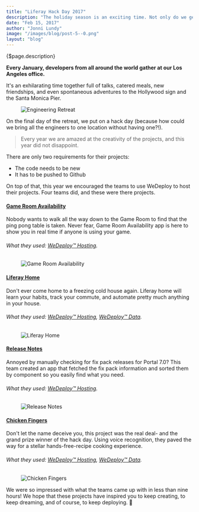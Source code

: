 ```yaml
---
title: "Liferay Hack Day 2017"
description: "The holiday season is an exciting time. Not only do we get to put all our diets on hold because of the never ending flow of tree shaped cookies and ooey gooey chocolate fudge, but it also means that the annual Liferay engineering retreat is right around the corner."
date: "Feb 15, 2017"
author: "Jonni Lundy"
image: "/images/blog/post-5--0.png"
layout: "blog"
---
```


<article>

{$page.description}

**Every January, developers from all around the world gather at our Los Angeles office.**

It's an exhilarating time together full of talks, catered meals, new friendships, and even spontaneous adventures to the Hollywood sign and the Santa Monica Pier.

<figure>
	<img src="../images/blog/post-5--0.png" alt="Engineering Retreat">
</figure>

On the final day of the retreat, we put on a hack day (because how could we bring all the engineers to one location without having one?!).

> Every year we are amazed at the creativity of the projects, and this year did not disappoint.

There are only two requirements for their projects:

* The code needs to be new
* It has to be pushed to Github

On top of that, this year we encouraged the teams to use WeDeploy to host their projects. Four teams did, and these were there projects.

#### [Game Room Availability](https://youtu.be/SEtTxgRpw28)

Nobody wants to walk all the way down to the Game Room to find that the ping pong table is taken. Never fear, Game Room Availability app is here to show you in real time if anyone is using your game.

###### What they used: [WeDeploy™ Hosting](/docs/hosting).

<figure>
		<img src="../images/blog/post-5--1.png" alt="Game Room Availability">
</figure>

#### [Liferay Home](https://youtu.be/Za3nUelYPsE)

Don't ever come home to a freezing cold house again. Liferay home will learn your habits, track your commute, and automate pretty much anything in your house.

###### What they used: [WeDeploy™ Hosting](/docs/hosting), [WeDeploy™ Data](/docs/data).

<figure>
	<img src="../images/blog/post-5--2.png" alt="Liferay Home">
</figure>

#### [Release Notes](https://youtu.be/LfcGDiQq0zI)

Annoyed by manually checking for fix pack releases for Portal 7.0? This team created an app that fetched the fix pack information and sorted them by component so you easily find what you need.

###### What they used: [WeDeploy™ Hosting](/docs/hosting).

<figure>
	<img src="../images/blog/post-5--3.png" alt="Release Notes">
</figure>

#### [Chicken Fingers](https://youtu.be/cYvZuL_9W4M)

Don't let the name deceive you, this project was the real deal- and the grand prize winner of the hack day. Using voice recognition, they paved the way for a stellar hands-free-recipe cooking experience.

###### What they used: [WeDeploy™ Hosting](/docs/hosting), [WeDeploy™ Data](/docs/data).

<figure>
	<img src="../images/blog/post-5--4.png" alt="Chicken Fingers">
</figure>

We were so impressed with what the teams came up with in less than nine hours! We hope that these projects have inspired you to keep creating, to keep dreaming, and of course, to keep deploying. 🚀

</article>
